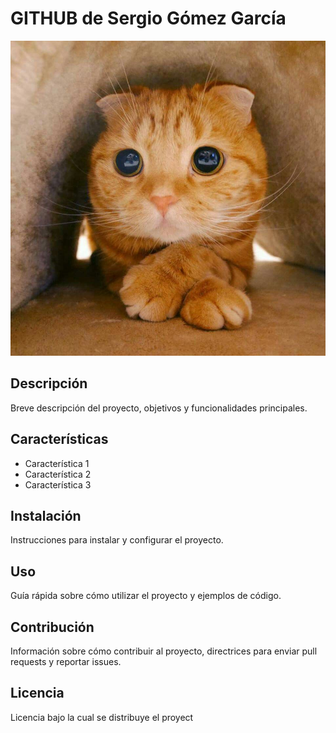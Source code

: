 # GITHUB de Sergio Gómez García
![Imagen de Portada](recursos/gatito.jpg)
## Descripción
Breve descripción del proyecto, objetivos y funcionalidades principales.
## Características
- Característica 1
- Característica 2
- Característica 3
## Instalación
Instrucciones para instalar y configurar el proyecto.
## Uso
Guía rápida sobre cómo utilizar el proyecto y ejemplos de código.
## Contribución
Información sobre cómo contribuir al proyecto, directrices para enviar pull requests y reportar issues.
## Licencia
Licencia bajo la cual se distribuye el proyect
